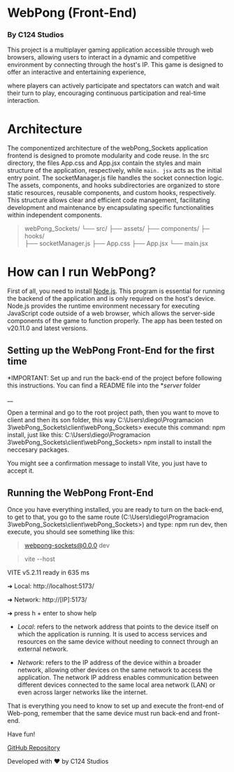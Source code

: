 #  WebPong (Front-End)

###  By C124 Studios

  

This project is a multiplayer gaming application accessible through web browsers, allowing users to interact in a dynamic and competitive environment by connecting through the host's IP. This game is designed to offer an interactive and entertaining experience,

where players can actively participate and spectators can watch and wait their turn to play, encouraging continuous participation and real-time interaction.

#  Architecture

The componentized architecture of the webPong_Sockets application frontend is designed to promote modularity and code reuse. In the src directory, the files App.css and App.jsx contain the styles and main structure of the application, respectively, while `main.
jsx` acts as the initial entry point. The socketManager.js file handles the socket connection logic. The assets, components, and hooks subdirectories are organized to store static resources, reusable components, and custom hooks, respectively. This structure allows clear and efficient code management, facilitating development and maintenance by encapsulating specific functionalities within independent components.

> webPong_Sockets/
└── src/
├── assets/
├── components/
├─ hooks/  
├── socketManager.js
├── App.css
├── App.jsx
└── main.jsx


#  How can I run WebPong?

First of all, you need to install [Node.js](https://nodejs.org/en/download/package-manager/current). This program is essential for running the backend of the application and is only required on the host's device. Node.js provides the runtime environment necessary for executing JavaScript code outside of a web browser, which allows the server-side components of the game to function properly. The app has been tested on v20.11.0 and latest versions.
  

##  Setting up the WebPong Front-End for the first time

  

*IMPORTANT: Set up and run the back-end of the project before following this instructions. You can find a README file into the **server* folder

__

Open a terminal and go to the root project path, then you want to move to client and then its son folder, this way C:\Users\diego\Programacion 3\webPong_Sockets\client\webPong_Sockets> execute this command: npm install, just like this: C:\Users\diego\Programacion 3\webPong_Sockets\client\webPong_Sockets> npm install to install the neccesary packages.

  

You might see a confirmation message to install Vite, you just have to accept it.

  

##  Running the WebPong Front-End

  

Once you have everything installed, you are ready to turn on the back-end, to get to that, you go to the same route (C:\Users\diego\Programacion 3\webPong_Sockets\client\webPong_Sockets>) and type: npm run dev, then execute, you should see something like this:

> webpong-sockets@0.0.0 dev

> vite --host

VITE v5.2.11 ready in 635 ms

➜ Local: http://localhost:5173/

➜ Network: http://[IP]:5173/

➜ press h + enter to show help

  

-  *Local*: refers to the network address that points to the device itself on which the application is running. It is used to access services and resources on the same device without needing to connect through an external network.

-  *Network*: refers to the IP address of the device within a broader network, allowing other devices on the same network to access the application. The network IP address enables communication between different devices connected to the same local area network (LAN) or even across larger networks like the internet.

  

That is everything you need to know to set up and execute the front-end of Web-pong, remember that the same device must run back-end and front-end.

  

Have fun!

  

[GitHub Repository](https://github.com/Steven-Leon-007/webPong_Sockets)

  
Developed with ❤ by C124 Studios